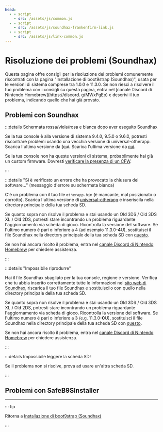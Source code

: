 ```yaml
---
head:
  - - script
    - src: /assets/js/common.js
  - - script
    - src: /assets/js/soundhax-frankenfirm-link.js
  - - script
    - src: /assets/js/link-common.js
---
```


# Risoluzione dei problemi (Soundhax)

Questa pagina offre consigli per la risoluzione dei problemi comunemente riscontrati con la pagina "Installazione di boot9strap (Soundhax)", usata per le versioni di sistema comprese tra 1.0.0 e 11.3.0. Se non riesci a risolvere il tuo problema con i consigli su questa pagina, entra nel [canale Discord di Nintendo Homebrew](https://discord. g/MWxPgEp) e descrivi il tuo problema, indicando quello che hai già provato.

## Problemi con Soundhax

:::details Schermata rossa/viola/rosa e bianca dopo aver eseguito Soundhax

Se la tua console è alla versione di sistema 9.4.0, 9.5.0 o 9.6.0, potresti riscontrare problemi usando una vecchia versione di universal-otherapp. Scarica l'ultima versione da [qui. Scarica l'ultima versione da [qui](https://github.com/TuxSH/universal-otherapp/releases/latest).

Se la tua console non ha queste versioni di sistema, probabilmente hai già un custom firmware. Dovresti [verificare la presenza di un CFW](checking-for-cfw).

:::

:::details "Si è verificato un errore che ha provocato la chiusura del software..." (messaggio d'errore su schermata bianca)

C'è un problema con il tuo file `otherapp.bin` (è mancante, mal posizionato o corrotto). Scarica l'ultima versione di [universal-otherapp](https://github.com/TuxSH/universal-otherapp/releases/latest) e inseriscila nella directory principale della tua scheda SD.

Se quanto sopra non risolve il problema e stai usando un Old 3DS / Old 3DS XL / Old 2DS, potresti stare incontrando un problema riguardante l'aggiornamento via scheda di gioco. Ricontrolla la versione del software. Se l'ultimo numero è pari o inferiore a 4 (ad esempio 11.3.0-**4**U), sostituisci il file Soundhax nella directory principale della tua scheda SD con [questo](http://soundhax.686178.xyz/frankenfirm.html?crash).

Se non hai ancora risolto il problema, entra nel [canale Discord di Nintendo Homebrew](https://discord.gg/MWxPgEp) per chiedere assistenza.

:::

:::details "Impossibile riprodurre"

Hai il file Soundhax sbagliato per la tua console, regione e versione. Verifica che tu abbia inserito correttamente tutte le informazioni nel [sito web di Soundhax](https://soundhax.com/), riscarica il tuo file Soundhax e sostituiscilo con quello nella directory principale della tua scheda SD.

Se quanto sopra non risolve il problema e stai usando un Old 3DS / Old 3DS XL / Old 2DS, potresti stare incontrando un problema riguardante l'aggiornamento via scheda di gioco. Ricontrolla la versione del software. Se l'ultimo numero è pari o inferiore a 3 (e.g. 11.3.0-**0**U), sostituisci il file Soundhax nella directory principale della tua scheda SD con [questo](http://soundhax.686178.xyz/frankenfirm.html?unplayable).

Se non hai ancora risolto il problema, entra nel [canale Discord di Nintendo Homebrew](https://discord.gg/MWxPgEp) per chiedere assistenza.

:::

:::details Impossibile leggere la scheda SD!

Se il problema non si risolve, prova ad usare un'altra scheda SD.

:::

## Problemi con SafeB9SInstaller

<!--@include: ./_include/troubleshooting-sb9si-bin.md -->

<!--@include: ./_include/troubleshooting-sb9si-common.md -->

<!--@include: ./_include/troubleshooting-get-help-common.md -->

---

::: tip

Ritorna a [Installazione di boot9strap (Soundhax)](installing-boot9strap-\(soundhax\))

:::

<!--@include: ./_include/troubleshooting-return.md -->
